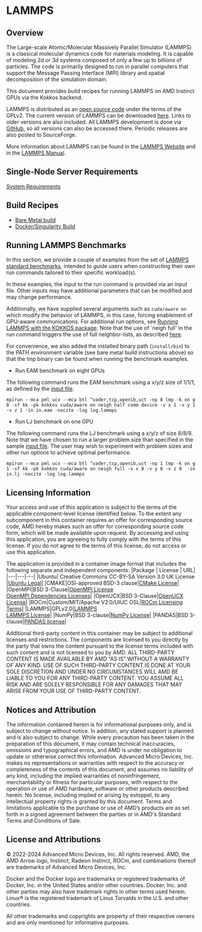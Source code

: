 # LAMMPS

## Overview
The Large-scale Atomic/Molecular Massively
Parallel Simulator (LAMMPS) is a classical molecular dynamics code for materials modeling. It is capable of modeling 2d or 3d systems composed of only a few up to billions of particles. The code is primarily designed to run in parallel computers that support the Message Passing Interface (MPI) library and spatial decomposition of the simulation domain.  

This document provides build recipes for running LAMMPS on AMD Instinct GPUs via the Kokkos backend.

LAMMPS is distributed as an [open source code](https://docs.lammps.org/Intro_opensource.html) under the terms of the GPLv2. The current version of LAMMPS can be downloaded [here](https://lammps.sandia.gov/download.html). Links to older versions are also included. All LAMMPS development is done via [GitHub](https://github.com/lammps/lammps), so all versions can also be accessed there. Periodic releases are also posted to SourceForge.

More information about LAMMPS can be found in the [LAMMPS Website](https://www.lammps.org/#gsc.tab=0) and in the [LAMMPS Manual](https://docs.lammps.org/Manual.html).

## Single-Node Server Requirements
[System Requirements](/README.md#single-node-server-requirements) 

## Build Recipes
- [Bare Metal build](/lammps/baremetal/)
- [Docker/Singularity Build](/lammps/docker/)

## Running LAMMPS Benchmarks

In this section, we provide a couple of examples from the set of [LAMMPS standard benchmarks](https://docs.lammps.org/Speed_bench.html), intended to guide users when constructing their own run commands tailored to their specific workload(s).

In these examples, the input to the run command is provided via an input file. Other inputs may have additional parameters that can be modified and may change performance. 

Additionally, we have supplied several arguments such as `cuda/aware on` which modify the behavior of LAMMPS, in this case, forcing enablement of GPU-aware communications. For additional run options, see [Running LAMMPS with the KOKKOS package](https://docs.lammps.org/Speed_kokkos.html#running-lammps-with-the-kokkos-package). 
Note that the use of `neigh full' in the run command triggers the use of full neighbor-lists, as described [here](https://docs.lammps.org/Developer_par_neigh.html).

For convenience, we also added the installed binary path (`install/bin`) to the PATH environment variable (see bare metal build instructions above) so that the lmp binary can be found when running the benchmark examples.

- Run EAM benchmark on eight GPUs

The following command runs the EAM benchmark using a x/y/z size of 1/1/1, as defined by the [input file](https://github.com/lammps/lammps/blob/develop/bench/in.eam).
```
mpirun --mca pml ucx --mca btl ^vader,tcp,openib,uct -np 8 lmp -k on g 8 -sf kk -pk kokkos cuda/aware on neigh half comm device -v x 1 -v y 1 -v z 1 -in in.eam -nocite -log log.lammps
```
- Run LJ benchmark on one GPU

The following command runs the LJ benchmark using a x/y/z of size 8/8/8. Note that we have chosen to run a larger problem size than specified in the sample [input file](https://github.com/lammps/lammps/blob/develop/bench/in.lj). The user may wish to experiment with problem sizes and other run options to achieve optimal performance.

```
mpirun --mca pml ucx --mca btl ^vader,tcp,openib,uct -np 1 lmp -k on g 1 -sf kk -pk kokkos cuda/aware on neigh full -v x 8 -v y 8 -v z 8  -in in.lj -nocite -log log.lammps
```

## Licensing Information
Your access and use of this application is subject to the terms of the applicable component-level license identified below. To the extent any subcomponent in this container requires an offer for corresponding source code, AMD hereby makes such an offer for corresponding source code form, which will be made available upon request. By accessing and using this application, you are agreeing to fully comply with the terms of this license. If you do not agree to the terms of this license, do not access or use this application.

The application is provided in a container image format that includes the following separate and independent components:
|Package | License | URL|
|---|---|---|
|Ubuntu| Creative Commons CC-BY-SA Version 3.0 UK License |[Ubuntu Legal](https://ubuntu.com/legal)|
|CMAKE|OSI-approved BSD-3 clause|[CMake License](https://cmake.org/licensing/)|
|OpenMPI|BSD 3-Clause|[OpenMPI License](https://www-lb.open-mpi.org/community/license.php)<br /> [OpenMPI Dependencies Licenses](https://docs.open-mpi.org/en/v5.0.x/license/index.html)|
|OpenUCX|BSD 3-Clause|[OpenUCX License](https://openucx.org/license/)|
|ROCm|Custom/MIT/Apache V2.0/UIUC OSL|[ROCm Licensing Terms](https://rocm.docs.amd.com/en/latest/release/licensing.html)|
|LAMMPS|GPLv2.0|[LAMMPS](https://www.lammps.org/)<br /> [LAMMPS License](https://docs.lammps.org/Intro_opensource.html)|
|NumPy|BSD 3-clause|[NumPy License](https://github.com/numpy/numpy/blob/main/LICENSE.txt)|
|PANDAS|BSD 3-clause|[PANDAS license](https://github.com/pandas-dev/pandas/blob/main/LICENSE)|

Additional third-party content in this container may be subject to additional licenses and restrictions. The components are licensed to you directly by the party that owns the content pursuant to the license terms included with such content and is not licensed to you by AMD. ALL THIRD-PARTY CONTENT IS MADE AVAILABLE BY AMD “AS IS” WITHOUT A WARRANTY OF ANY KIND. USE OF SUCH THIRD-PARTY CONTENT IS DONE AT YOUR SOLE DISCRETION AND UNDER NO CIRCUMSTANCES WILL AMD BE LIABLE TO YOU FOR ANY THIRD-PARTY CONTENT. YOU ASSUME ALL RISK AND ARE SOLELY RESPONSIBLE FOR ANY DAMAGES THAT MAY ARISE FROM YOUR USE OF THIRD-PARTY CONTENT.

## Notices and Attribution

The information contained herein is for informational purposes only, and is subject to change without notice. In addition, any stated support is planned and is also subject to change. While every precaution has been taken in the preparation of this document, it may contain technical inaccuracies, omissions and typographical errors, and AMD is under no obligation to update or otherwise correct this information. Advanced Micro Devices, Inc. makes no representations or warranties with respect to the accuracy or completeness of the contents of this document, and assumes no liability of any kind, including the implied warranties of noninfringement, merchantability or fitness for particular purposes, with respect to the operation or use of AMD hardware, software or other products described herein. No license, including implied or arising by estoppel, to any intellectual property rights is granted by this document. Terms and limitations applicable to the purchase or use of AMD’s products are as set forth in a signed agreement between the parties or in AMD's Standard Terms and Conditions of Sale.
 
## License and Attributions

© 2022-2024 Advanced Micro Devices, Inc. All rights reserved. AMD, the AMD Arrow logo, Instinct, Radeon Instinct, ROCm, and combinations thereof are trademarks of Advanced Micro Devices, Inc.

Docker and the Docker logo are trademarks or registered trademarks of Docker, Inc. in the United States and/or other countries. Docker, Inc. and other parties may also have trademark rights in other terms used herein. Linux® is the registered trademark of Linus Torvalds in the U.S. and other countries.

All other trademarks and copyrights are property of their respective owners and are only mentioned for informative purposes.
